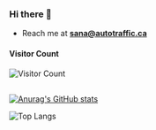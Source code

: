 ### Hi there 👋
- Reach me at **sana@autotraffic.ca**

#### Visitor Count
![Visitor Count](https://profile-counter.glitch.me/30Sana/count.svg)

<h2 align="center"> </h2>

[![Anurag's GitHub stats](https://github-readme-stats-git-masterrstaa-rickstaa.vercel.app/api?username=30Sana&show_icons=true&theme=midnight-purple)](https://github.com/30Sana/30Sana)

![Top Langs](https://github-readme-stats.vercel.app/api/top-langs/?username=30Sana&hide_progress=true&theme=midnight-purple)

